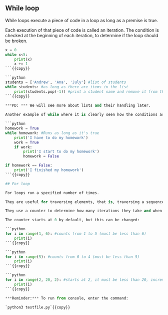 ## While loop
While loops execute a piece of code in a loop as long as a premise is true.

Each execution of that piece of code is called an iteration. The condition is checked at the beginning of each iteration, to determine if the loop should be broken.
```python
x = 0
while x<5:
    print(x)
    x += 1
```{{copy}}

```python
students = ['Andrew', 'Ana', 'July'] #list of students
while students: #as long as there are items in the list
    print(students.pop(-1)) #print a student name and remove it from the list
```{{copy}}

***PD: *** We will see more about lists and their handling later.
    
Another example of while where it is clearly seen how the conditions are verified:

```python
homework = True
while homework: #Runs as long as it's true
    print('I have to do my homework')
    work = True
    if work:
        print('I start to do my homework')
        homework = False

if homework == False:
    print('I finished my homework')
```{{copy}}

## For loop

For loops run a specified number of times.

They are useful for traversing elements, that is, traversing a sequence element by element.

They use a counter to determine how many iterations they take and when they should stop. By convention, this counter is called "i".

The counter starts at 0 by default, but this can be changed:

```python
for i in range(1, 6): #counts from 1 to 5 (must be less than 6)
    print(i)
```{{copy}}

```python
for i in range(5): #counts from 0 to 4 (must be less than 5)
    print(i)
```{{copy}}

```python
for i in range(2, 20, 2): #starts at 2, it must be less than 20, increments i two by two
    print(i)
```{{copy}}

***Reminder:*** To run from console, enter the command:

`python3 testfile.py`{{copy}}
